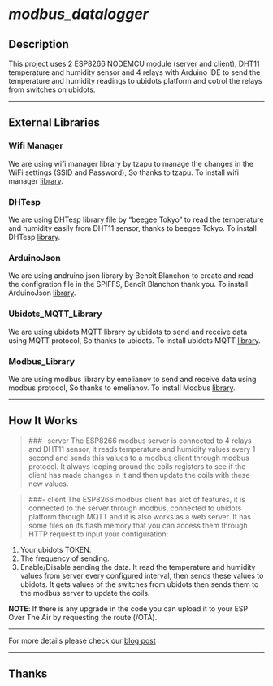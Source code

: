 # *modbus_datalogger*

## Description

This project uses 2 ESP8266 NODEMCU module (server and client), DHT11 temperature and humidity sensor and 4 relays with Arduino IDE to send the temperature and humidity readings to ubidots platform and cotrol the relays from switches on ubidots.
___
## External Libraries

### Wifi Manager
We are using wifi manager library by tzapu to manage the changes in the WiFi settings (SSID and Password), So thanks to tzapu. To install wifi manager [library](https://github.com/tzapu/WiFiManager).

### DHTesp
We are using DHTesp library file by “beegee Tokyo” to read the temperature and humidity easily from DHT11 sensor, thanks to beegee Tokyo. To install DHTesp [library](https://github.com/beegee-tokyo/DHTesp).

### ArduinoJson
We are using andruino json library by Benoît Blanchon to create and read the configration file in the SPIFFS, Benoît Blanchon thank you. To install ArduinoJson [library](https://github.com/bblanchon/ArduinoJson).

### Ubidots_MQTT_Library
We are using ubidots MQTT library by ubidots to send and receive data using MQTT protocol, So thanks to ubidots. To install ubidots MQTT [library](https://github.com/ubidots/ubidots-mqtt-esp).

### Modbus_Library
We are using modbus library by emelianov to send and receive data using modbus protocol, So thanks to emelianov. To install Modbus [library](https://github.com/emelianov/modbus-esp8266).
___
## How It Works

>###- server
The ESP8266 modbus server is connected to 4 relays and DHT11 sensor, it reads temperature and humidity values every 1 second and sends this values to a modbus client through modbus protocol.
It always looping around the coils registers to see if the client has made changes in it and then update the coils with these new values.

>###- client
The ESP8266 modbus client has alot of features, it is connected to the server through modbus, connected to ubidots platform through MQTT
and it is also works as a web server.
It has some files on its flash memory that you can access them through HTTP request to input your configuration:
   1. Your ubidots TOKEN.
   2. The frequency of sending.
   3. Enable/Disable sending the data.
It read the temperature and humidity values from server every configured interval, then sends these values to ubidots.
It gets values of the switches from ubidots then sends them to the modbus server to update the coils.

__NOTE__: If there is any upgrade in the code you can upload it to your ESP Over The Air by requesting the route (/OTA).
___

For more details please check our [blog post](https://www.the-diy-life.co/2019/09/03/esp8266-and-adafruit-io/)

----
## Thanks
